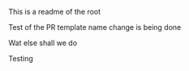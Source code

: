 This is a readme of the root

Test of the PR template name change is being done

Wat else shall we do

Testing

